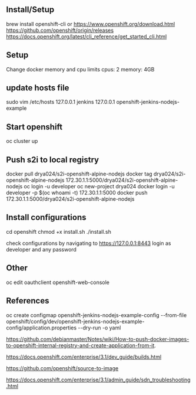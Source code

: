 ## Install/Setup
brew install openshift-cli
or 
https://www.openshift.org/download.html
https://github.com/openshift/origin/releases
https://docs.openshift.org/latest/cli_reference/get_started_cli.html

## Setup
Change docker memory and cpu limits
cpus: 2
memory: 4GB

## update hosts file
sudo vim /etc/hosts
127.0.0.1       jenkins
127.0.0.1       openshift-jenkins-nodejs-example

## Start openshift
oc cluster up
 
## Push s2i to local registry
docker pull drya024/s2i-openshift-alpine-nodejs
docker tag drya024/s2i-openshift-alpine-nodejs 172.30.1.1:5000/drya024/s2i-openshift-alpine-nodejs
oc login -u developer
oc new-project drya024
docker login -u developer -p $(oc whoami -t) 172.30.1.1:5000
docker push 172.30.1.1:5000/drya024/s2i-openshift-alpine-nodejs

## Install configurations
cd openshift
chmod +x install.sh
./install.sh

check configurations by navigating to https://127.0.0.1:8443
login as developer and any password

## Other
oc edit oauthclient openshift-web-console

## References
oc create configmap openshift-jenkins-nodejs-example-config --from-file openshift/config/dev/openshift-jenkins-nodejs-example-config/application.properties --dry-run -o yaml

https://github.com/debianmaster/Notes/wiki/How-to-push-docker-images-to-openshift-internal-registry-and-create-application-from-it.

https://docs.openshift.com/enterprise/3.1/dev_guide/builds.html

https://github.com/openshift/source-to-image

https://docs.openshift.com/enterprise/3.1/admin_guide/sdn_troubleshooting.html
